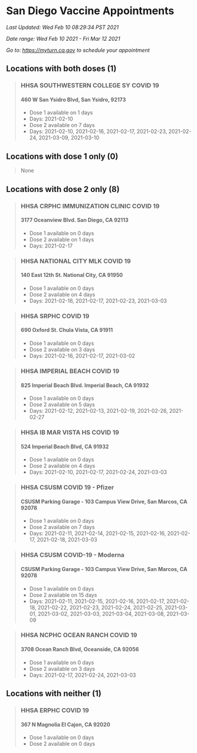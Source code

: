 # San Diego Vaccine Appointments
*Last Updated: Wed Feb 10 08:29:34 PST 2021*

*Date range: Wed Feb 10 2021 - Fri Mar 12 2021*

*Go to: <https://myturn.ca.gov> to schedule your appointment*


## Locations with both doses (1)

>### HHSA SOUTHWESTERN COLLEGE SY COVID 19
>#### 460 W San Ysidro Blvd, San Ysidro, 92173
>- Dose 1 available on 1 days
>  - Days: 2021-02-10
>- Dose 2 available on 7 days
>  - Days: 2021-02-10, 2021-02-16, 2021-02-17, 2021-02-23, 2021-02-24, 2021-03-09, 2021-03-10

## Locations with dose 1 only (0)

>None

## Locations with dose 2 only (8)

>### HHSA CRPHC IMMUNIZATION CLINIC COVID 19
>#### 3177 Oceanview Blvd. San Diego, CA 92113
>- Dose 1 available on 0 days
>- Dose 2 available on 1 days
>  - Days: 2021-02-17

>### HHSA NATIONAL CITY MLK COVID 19
>#### 140 East 12th St. National City, CA 91950
>- Dose 1 available on 0 days
>- Dose 2 available on 4 days
>  - Days: 2021-02-16, 2021-02-17, 2021-02-23, 2021-03-03

>### HHSA SRPHC COVID 19
>#### 690 Oxford St. Chula Vista, CA 91911
>- Dose 1 available on 0 days
>- Dose 2 available on 3 days
>  - Days: 2021-02-16, 2021-02-17, 2021-03-02

>### HHSA IMPERIAL BEACH COVID 19
>#### 825 Imperial Beach Blvd. Imperial Beach, CA 91932
>- Dose 1 available on 0 days
>- Dose 2 available on 5 days
>  - Days: 2021-02-12, 2021-02-13, 2021-02-19, 2021-02-26, 2021-02-27

>### HHSA IB MAR VISTA HS COVID 19
>#### 524 Imperial Beach Blvd, CA 91932
>- Dose 1 available on 0 days
>- Dose 2 available on 4 days
>  - Days: 2021-02-10, 2021-02-17, 2021-02-24, 2021-03-03

>### HHSA CSUSM COVID 19 - Pfizer
>#### CSUSM Parking Garage - 103 Campus View Drive, San Marcos, CA 92078
>- Dose 1 available on 0 days
>- Dose 2 available on 7 days
>  - Days: 2021-02-11, 2021-02-14, 2021-02-15, 2021-02-16, 2021-02-17, 2021-02-18, 2021-03-03

>### HHSA CSUSM COVID-19 - Moderna
>#### CSUSM Parking Garage - 103 Campus View Drive, San Marcos, CA 92078
>- Dose 1 available on 0 days
>- Dose 2 available on 15 days
>  - Days: 2021-02-11, 2021-02-15, 2021-02-16, 2021-02-17, 2021-02-18, 2021-02-22, 2021-02-23, 2021-02-24, 2021-02-25, 2021-03-01, 2021-03-02, 2021-03-03, 2021-03-04, 2021-03-08, 2021-03-09

>### HHSA NCPHC OCEAN RANCH COVID 19
>#### 3708 Ocean Ranch Blvd, Oceanside, CA 92056
>- Dose 1 available on 0 days
>- Dose 2 available on 3 days
>  - Days: 2021-02-17, 2021-02-24, 2021-03-03

## Locations with neither (1)

>### HHSA ERPHC COVID 19
>#### 367 N Magnolia El Cajon, CA 92020
>- Dose 1 available on 0 days
>- Dose 2 available on 0 days

